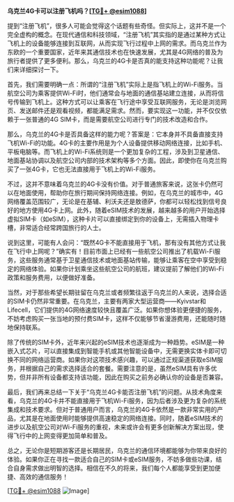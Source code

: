 **乌克兰4G卡可以注册飞机吗？[[TG💪+ @esim1088](https://t.me/s/esim1088)]**

提到“注册飞机”，很多人可能会觉得这个话题有些奇怪。但实际上，这并不是一个完全虚构的概念。在现代通信和科技领域，“注册飞机”其实指的是通过某种方式让飞机上的设备能够连接到互联网，从而实现飞行过程中上网的需求。而乌克兰作为东欧的一个重要国家，近年来其通信技术也在快速发展，尤其是4G网络的普及为旅行者提供了更多便利。那么，乌克兰的4G卡是否真的能支持这种功能呢？让我们来详细探讨一下。

首先，我们需要明确一点：所谓的“注册飞机”实际上是指飞机上的Wi-Fi服务。当航空公司为乘客提供Wi-Fi时，他们通常会与地面的通信基站建立连接，从而将信号传输到飞机上。这种方式可以让乘客在飞行途中享受互联网服务，无论是浏览网页、发送邮件还是观看视频，都能满足需求。然而，要实现这一功能，并不仅仅依赖于一张普通的4G SIM卡，而是需要航空公司进行专门的技术改造和合作。

那么，乌克兰的4G卡是否具备这样的能力呢？答案是：它本身并不具备直接支持飞机Wi-Fi的功能。4G卡的主要作用是为个人设备提供移动网络连接，比如手机、平板电脑等。而飞机上的Wi-Fi系统则是一个更加复杂的工程，涉及到卫星通信、地面基站协调以及航空公司内部的技术架构等多个方面。因此，即使你在乌克兰购买了一张4G卡，它也无法直接用于飞机上的Wi-Fi服务。

不过，这并不意味着乌克兰的4G卡没有价值。对于普通旅客来说，这张卡仍然可以在地面使用，帮助你在旅行期间保持网络连接。例如，在乌克兰的城市中，4G网络覆盖范围较广，无论是在基辅、利沃夫还是敖德萨，你都可以轻松找到信号良好的地方使用4G卡上网。此外，随着eSIM技术的发展，越来越多的用户开始选择虚拟SIM卡（如eSIM），这种卡片可以直接绑定到你的设备上，无需插入物理卡槽，非常适合经常跨国旅行的人士。

说到这里，可能有人会问：“既然4G卡不能直接用于飞机，那有没有其他方式让我在飞行中上网呢？”确实有！目前市面上已经有一些航空公司推出了机载Wi-Fi服务，这些服务通常基于卫星通信技术或地面基站传输，能够让乘客在空中享受到稳定的网络体验。如果你计划乘坐这些航空公司的航班，建议提前了解他们的Wi-Fi政策和服务费用，以便做好准备。

当然，对于那些希望长期驻留在乌克兰或者频繁往返于乌克兰的人来说，选择合适的SIM卡仍然非常重要。在乌克兰，主要有两家大型运营商——Kyivstar和Lifecell，它们提供的4G网络速度较快且覆盖广泛。如果你想体验更便捷的服务，不妨考虑购买一张当地的预付费SIM卡，这样不仅能够节省漫游费用，还能随时随地保持联系。

除了传统的SIM卡外，近年来兴起的eSIM技术也逐渐成为一种趋势。eSIM是一种嵌入式芯片，可以直接集成到智能手机或其他智能设备中，无需更换实体卡即可切换不同的网络运营商。如果你对这项技术感兴趣，可以通过正规渠道获取eSIM服务，并根据自己的需求选择适合的套餐。需要注意的是，虽然eSIM具有许多优势，但并非所有设备都支持该功能，因此在购买之前务必确认你的设备是否兼容。

最后，我们再来总结一下关于“乌克兰4G卡能否注册飞机”的问题。从技术角度来看，乌克兰的4G卡并不能直接用于飞机Wi-Fi服务，因为后者涉及更为复杂的系统集成和技术要求。但对于普通用户而言，乌克兰的4G卡依然是一款非常实用的产品，尤其是在地面使用时能够提供高速稳定的网络连接。同时，随着eSIM技术的进步以及航空公司对Wi-Fi服务的重视，未来或许会有更多创新解决方案出现，使得飞行中的上网变得更加简单和普及。

总之，无论你是短期游客还是长期居民，乌克兰的通信环境都能够为你带来良好的体验。如果你正在寻找一款适合自己的SIM卡或eSIM服务，不妨多做些功课，结合自身需求做出明智的选择。相信在不久的将来，我们每个人都能享受到更加便捷、高效的通信服务！

[[TG💪+ @esim1088](https://t.me/s/esim1088) ![Image](https://i.postimg.cc/4NQfJmqS/Snipaste-2025-05-13-00-14-12.png)]